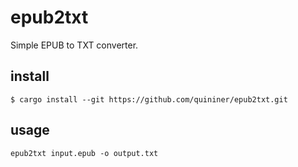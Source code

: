 # epub2txt

Simple EPUB to TXT converter.

## install

```
$ cargo install --git https://github.com/quininer/epub2txt.git
```

## usage

```
epub2txt input.epub -o output.txt
```
